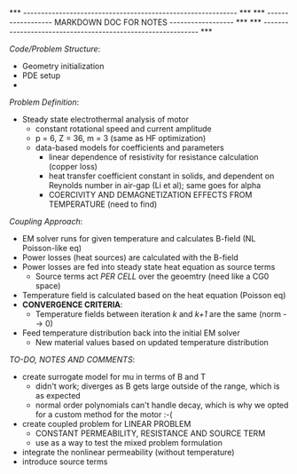 *** ------------------------------------------------------------ ***
*** ------------------ MARKDOWN DOC FOR NOTES ------------------ ***
*** ------------------------------------------------------------ ***

*Code/Problem Structure*:
- Geometry initialization
- PDE setup
- 

*Problem Definition*:
- Steady state electrothermal analysis of motor
    - constant rotational speed and current amplitude
    - p = 6, Z = 36, m = 3 (same as HF optimization)
    - data-based models for coefficients and parameters
        - linear dependence of resistivity for resistance calculation (copper loss)
        - heat transfer coefficient constant in solids, and dependent on Reynolds number in air-gap (Li et al); same goes for alpha
        - COERCIVITY AND DEMAGNETIZATION EFFECTS FROM TEMPERATURE (need to find)

*Coupling Approach*:
- EM solver runs for given temperature and calculates B-field (NL Poisson-like eq)
- Power losses (heat sources) are calculated with the B-field
- Power losses are fed into steady state heat equation as source terms
    - Source terms act *PER CELL* over the geoemtry (need like a CG0 space)
- Temperature field is calculated based on the heat equation (Poisson eq)
- **CONVERGENCE CRITERIA**:
    - Temperature fields between iteration *k* and *k+1* are the same (norm --> 0)
- Feed temperature distribution back into the initial EM solver
    - New material values based on updated temperature distribution

*TO-DO, NOTES AND COMMENTS*:
- create surrogate model for mu in terms of B and T
    - didn't work; diverges as B gets large outside of the range, which is as expected
    - normal order polynomials can't handle decay, which is why we opted for a custom method for the motor :-(
- create coupled problem for LINEAR PROBLEM
    - CONSTANT PERMEABILITY, RESISTANCE AND SOURCE TERM
    - use as a way to test the mixed problem formulation
- integrate the nonlinear permeability (without temperature)
- introduce source terms 